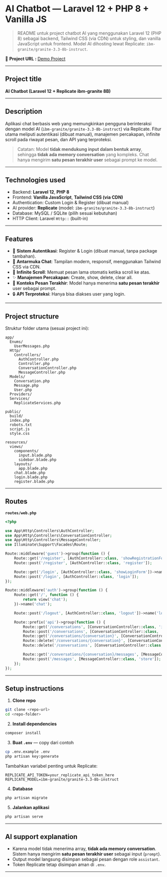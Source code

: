 # AI Chatbot — Laravel 12 + PHP 8 + Vanilla JS

> README untuk project chatbot AI yang menggunakan Laravel 12 (PHP 8) sebagai backend, Tailwind CSS (via CDN) untuk styling, dan vanilla JavaScript untuk frontend. Model AI dihosting lewat Replicate: `ibm-granite/granite-3.3-8b-instruct`.

🔗 **Project URL :** [Demo Project](https://projectibm-production.up.railway.app/)

---

## Project title

**AI Chatbot (Laravel 12 + Replicate ibm-granite 8B)**

---

## Description

Aplikasi chat berbasis web yang memungkinkan pengguna berinteraksi dengan model AI (`ibm-granite/granite-3.3-8b-instruct`) via Replicate. Fitur utama meliputi autentikasi (dibuat manual), manajemen percakapan, infinite scroll pada riwayat pesan, dan API yang terproteksi.

> Catatan: Model **tidak mendukung input dalam bentuk array**, sehingga **tidak ada memory conversation** yang kompleks. Chat hanya mengirim **satu pesan terakhir user** sebagai prompt ke model.

---

## Technologies used

- Backend: **Laravel 12**, **PHP 8**
- Frontend: **Vanilla JavaScript**, **Tailwind CSS (via CDN)**
- Authentication: Custom Login & Register (dibuat manual)
- AI provider: **Replicate** (model: `ibm-granite/granite-3.3-8b-instruct`)
- Database: MySQL / SQLite (pilih sesuai kebutuhan)
- HTTP Client: Laravel `Http::` (built-in)

---

## Features

- 🔐 **Sistem Autentikasi**: Register & Login (dibuat manual, tanpa package tambahan).
- 💬 **Antarmuka Chat**: Tampilan modern, responsif, menggunakan Tailwind CSS via CDN.
- 📜 **Infinite Scroll**: Memuat pesan lama otomatis ketika scroll ke atas.
- ✨ **Manajemen Percakapan**: Create, show, delete, clear all.
- 📝 **Konteks Pesan Terakhir**: Model hanya menerima **satu pesan terakhir** user sebagai prompt.
- 🔒 **API Terproteksi**: Hanya bisa diakses user yang login.

---

## Project structure

Struktur folder utama (sesuai project ini):

```
app/
  Enums/
    UserMessages.php
  Http/
    Controllers/
      AuthController.php
      Controller.php
      ConversationController.php
      MessageController.php
  Models/
    Conversation.php
    Message.php
    User.php
  Providers/
  Services/
    ReplicateServices.php

public/
  build/
  index.php
  robots.txt
  script.js
  style.css

resources/
  views/
    components/
      input.blade.php
      sidebar.blade.php
    layouts/
      app.blade.php
    chat.blade.php
    login.blade.php
    register.blade.php
```

---

## Routes

**`routes/web.php`**

```php
<?php

use App\Http\Controllers\AuthController;
use App\Http\Controllers\ConversationController;
use App\Http\Controllers\MessageController;
use Illuminate\Support\Facades\Route;

Route::middleware('guest')->group(function () {
    Route::get('/register', [AuthController::class, 'showRegistrationForm'])->name('register');
    Route::post('/register', [AuthController::class, 'register']);

    Route::get('/login', [AuthController::class, 'showLoginForm'])->name('login');
    Route::post('/login', [AuthController::class, 'login']);
});

Route::middleware('auth')->group(function () {
    Route::get('/', function () {
        return view('chat');
    })->name('chat');

    Route::post('/logout', [AuthController::class, 'logout'])->name('logout');

    Route::prefix('api')->group(function () {
        Route::get('/conversations', [ConversationController::class, 'index']);
        Route::post('/conversations', [ConversationController::class, 'store']);
        Route::get('/conversations/{conversation}', [ConversationController::class, 'show']);
        Route::delete('/conversations/{conversation}', [ConversationController::class, 'destroy']);
        Route::delete('/conversations', [ConversationController::class, 'clearAll']);

        Route::get('/conversations/{conversation}/messages', [MessageController::class, 'index']);
        Route::post('/messages', [MessageController::class, 'store']);
    });
});
```

---

## Setup instructions

1. **Clone repo**

```bash
git clone <repo-url>
cd <repo-folder>
```

2. **Install dependencies**

```bash
composer install
```

3. **Buat `.env`** — copy dari contoh

```bash
cp .env.example .env
php artisan key:generate
```

Tambahkan variabel penting untuk Replicate:

```
REPLICATE_API_TOKEN=your_replicate_api_token_here
REPLICATE_MODEL=ibm-granite/granite-3.3-8b-instruct
```

4. **Database**

```bash
php artisan migrate
```

5. **Jalankan aplikasi**

```bash
php artisan serve
```

---

## AI support explanation

- Karena model tidak menerima array, **tidak ada memory conversation**. Sistem hanya mengirim **satu pesan terakhir user** sebagai input (`prompt`).
- Output model langsung disimpan sebagai pesan dengan role `assistant`.
- Token Replicate tetap disimpan aman di `.env`.

---
